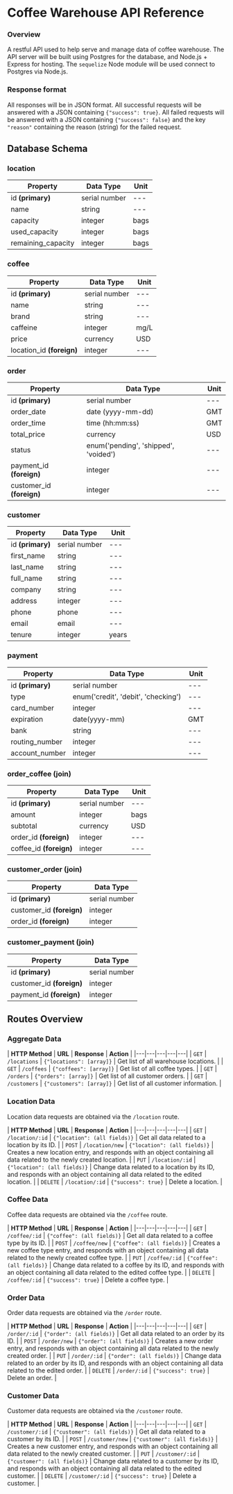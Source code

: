 # Coffee Warehouse API Reference

### Overview

A restful API used to help serve and manage data of coffee warehouse. The API server will be built using Postgres for the database, and Node.js + Express for hosting. The `sequelize` Node module will be used connect to Postgres via Node.js. 

### Response format

All responses will be in JSON format. All successful requests will be answered with a JSON containing `{"success": true}`. All failed requests will be answered with a JSON containing `{"success": false}` and the key `"reason"` containing the reason (string) for the failed request.

## Database Schema

### location

| **Property** | **Data Type** | **Unit** |
|---|---|---|
| id **(primary)** | serial number | --- |
| name | string | --- |
| capacity | integer | bags |
| used_capacity | integer | bags |
| remaining_capacity | integer | bags |

### coffee

| **Property** | **Data Type** | **Unit** |
|---|---|---|
| id **(primary)** | serial number | --- |
| name | string | --- |
| brand | string | --- |
| caffeine | integer | mg/L |
| price | currency | USD |
| location_id **(foreign)** | integer | --- |

### order

| **Property** | **Data Type** | **Unit** |
|---|---|---|
| id **(primary)** | serial number | --- |
| order_date | date (yyyy-mm-dd) | GMT |
| order_time | time (hh:mm:ss) | GMT |
| total_price | currency | USD |
| status | enum('pending', 'shipped', 'voided') | --- |
| payment_id **(foreign)** | integer | --- |
| customer_id **(foreign)** | integer | --- |

### customer

| **Property** | **Data Type** | **Unit** |
|---|---|---|
| id **(primary)** | serial number | --- |
| first_name | string | --- |
| last_name | string | --- |
| full_name | string | --- |
| company | string | --- |
| address | integer | --- |
| phone | phone | --- |
| email | email | --- |
| tenure | integer | years |

### payment

| **Property** | **Data Type** | **Unit** |
|---|---|---|
| id **(primary)** | serial number | --- |
| type | enum('credit', 'debit', 'checking') | --- |
| card_number | integer | --- |
| expiration | date(yyyy-mm) | GMT |
| bank | string | --- |
| routing_number | integer | --- |
| account_number | integer | --- |

### order_coffee (join)

| **Property** | **Data Type** | **Unit** |
|---|---|---|
| id **(primary)** | serial number | --- |
| amount | integer | bags |
| subtotal | currency | USD |
| order_id **(foreign)** | integer | --- |
| coffee_id **(foreign)** | integer | --- |

### customer_order (join)

| **Property** | **Data Type** |
|---|---|
| id **(primary)** | serial number |
| customer_id **(foreign)** | integer |
| order_id **(foreign)** | integer |

### customer_payment (join)

| **Property** | **Data Type** |
|---|---|
| id **(primary)** | serial number |
| customer_id **(foreign)** | integer |
| payment_id **(foreign)** | integer |

## Routes Overview

### Aggregate Data

| **HTTP Method** | **URL** | **Response** | **Action** |
|---|---|---|---|---|
| `GET` | `/locations` | `{"locations": [array]}` | Get list of all warehouse locations. |
| `GET` | `/coffees` | `{"coffees": [array]}` | Get list of all coffee types. |
| `GET` | `/orders` | `{"orders": [array]}` | Get list of all customer orders. |
| `GET` | `/customers` | `{"customers": [array]}` | Get list of all customer information. |

### Location Data

Location data requests are obtained via the `/location` route.

| **HTTP Method** | **URL** | **Response** | **Action** |
|---|---|---|---|---|
| `GET` | `/location/:id` | `{"location": (all fields)}` | Get all data related to a location by its ID. |
| `POST` | `/location/new` | `{"location": (all fields)}` | Creates a new location entry, and responds with an object containing all data related to the newly created location. |
| `PUT` | `/location/:id` | `{"location": (all fields)}` | Change data related to a location by its ID, and responds with an object containing all data related to the edited location. |
| `DELETE` | `/location/:id` | `{"success": true}` | Delete a location. |

### Coffee Data

Coffee data requests are obtained via the `/coffee` route.

| **HTTP Method** | **URL** | **Response** | **Action** |
|---|---|---|---|---|
| `GET` | `/coffee/:id` | `{"coffee": (all fields)}` | Get all data related to a coffee type by its ID. |
| `POST` | `/coffee/new` | `{"coffee": (all fields)}` | Creates a new coffee type entry, and responds with an object containing all data related to the newly created coffee type. |
| `PUT` | `/coffee/:id` | `{"coffee": (all fields)}` | Change data related to a coffee by its ID, and responds with an object containing all data related to the edited coffee type. |
| `DELETE` | `/coffee/:id` | `{"success": true}` | Delete a coffee type. |

### Order Data

Order data requests are obtained via the `/order` route.

| **HTTP Method** | **URL** | **Response** | **Action** |
|---|---|---|---|---|
| `GET` | `/order/:id` | `{"order": (all fields)}` | Get all data related to an order by its ID. |
| `POST` | `/order/new` | `{"order": (all fields)}` | Creates a new order entry, and responds with an object containing all data related to the newly created order. |
| `PUT` | `/order/:id` | `{"order": (all fields)}` | Change data related to an order by its ID, and responds with an object containing all data related to the edited order. |
| `DELETE` | `/order/:id` | `{"success": true}` | Delete an order. |

### Customer Data

Customer data requests are obtained via the `/customer` route.

| **HTTP Method** | **URL** | **Response** | **Action** |
|---|---|---|---|---|
| `GET` | `/customer/:id` | `{"customer": (all fields)}` | Get all data related to a customer by its ID. |
| `POST` | `/customer/new` | `{"customer": (all fields)}` | Creates a new customer entry, and responds with an object containing all data related to the newly created customer. |
| `PUT` | `/customer/:id` | `{"customer": (all fields)}` | Change data related to a customer by its ID, and responds with an object containing all data related to the edited customer. |
| `DELETE` | `/customer/:id` | `{"success": true}` | Delete a customer. |